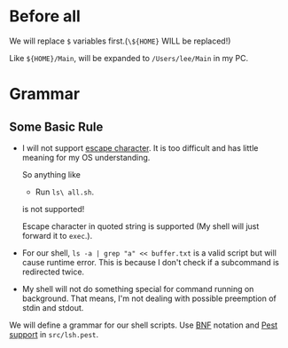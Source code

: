 # Before all

We will replace `$` variables first.(`\${HOME}` WILL be replaced!)

Like `${HOME}/Main`, will be expanded to `/Users/lee/Main` in my PC.



# Grammar

## Some Basic Rule

* I will not support [escape character](https://en.wikipedia.org/wiki/Escape_character). It is too difficult and has little meaning for my OS understanding.

  So anything like 

  * Run `ls\ all.sh`.

  is not supported!

  Escape character in quoted string is supported  (My shell will just forward it to `exec`.).
  
* For our shell, `ls -a | grep "a" << buffer.txt` is a valid script but will cause runtime error. This is because I don't check if a subcommand is redirected twice.

* My shell will not do something special for command running on background. That means, I'm not dealing with possible preemption of stdin and stdout.

We will define a grammar for our shell scripts. Use [BNF](https://en.wikipedia.org/wiki/Backus–Naur_form) notation and [Pest support](https://pest.rs/book/intro.html) in `src/lsh.pest`.

